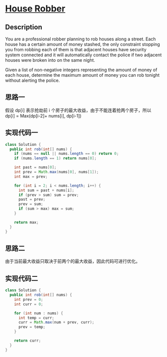 # [House Robber][title]

## Description

You are a professional robber planning to rob houses along a street. Each house has a certain amount of money stashed, the only constraint stopping you from robbing each of them is that adjacent houses have security system connected and it will automatically contact the police if two adjacent houses were broken into on the same night.

Given a list of non-negative integers representing the amount of money of each house, determine the maximum amount of money you can rob tonight without alerting the police.

## 思路一

假设 dp[i] 表示抢劫前 i 个房子的最大收益，由于不能连着抢两个房子，所以 dp[i] = Max(dp[i-2]+ nums[i], dp[i-1])

## 实现代码一

```java
class Solution {
  public int rob(int[] nums) {
    if (nums == null || nums.length == 0) return 0;
    if (nums.length == 1) return nums[0];

    int past = nums[0];
    int prev = Math.max(nums[0], nums[1]);
    int max = prev;

    for (int i = 2; i < nums.length; i++) {
      int sum = past + nums[i];
      if (prev > sum) sum = prev;
      past = prev;
      prev = sum;
      if (sum > max) max = sum;
    }

    return max;
  }
}
```

## 思路二

由于当前最大收益只取决于前两个的最大收益，因此代码可进行优化。

## 实现代码二

```java
class Solution {
  public int rob(int[] nums) {
    int prev = 0;
    int curr = 0;

    for (int num : nums) {
      int temp = curr;
      curr = Math.max(num + prev, curr);
      prev = temp;
    }

    return curr;
  }
}
```

[title]: https://leetcode.com/problems/house-robber
